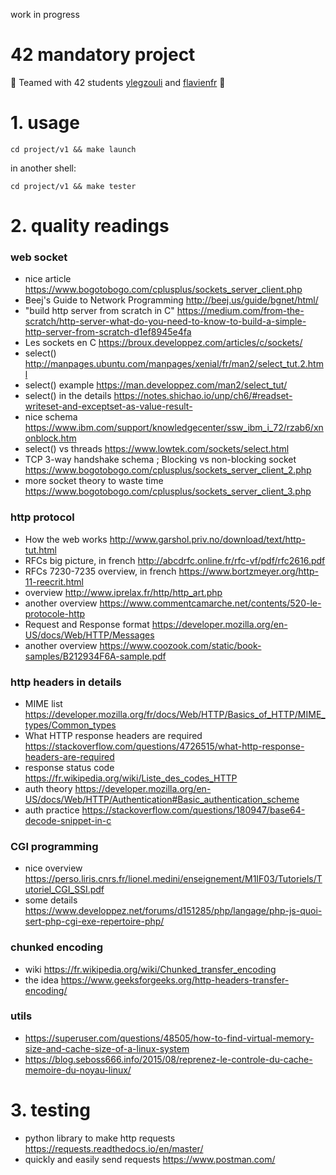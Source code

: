 work in progress
# 42 mandatory project
🚀  Teamed with 42 students [ylegzouli](https://github.com/ylegzouli) and [flavienfr](https://github.com/flavienfr) 🚀

# 1. usage

```
cd project/v1 && make launch
```
in another shell:
```
cd project/v1 && make tester
```

# 2. quality readings

### web socket
- nice article https://www.bogotobogo.com/cplusplus/sockets_server_client.php
- Beej's Guide to Network Programming http://beej.us/guide/bgnet/html/
- "build http server from scratch in C" https://medium.com/from-the-scratch/http-server-what-do-you-need-to-know-to-build-a-simple-http-server-from-scratch-d1ef8945e4fa
- Les sockets en C https://broux.developpez.com/articles/c/sockets/
- select() http://manpages.ubuntu.com/manpages/xenial/fr/man2/select_tut.2.html
- select() example https://man.developpez.com/man2/select_tut/
- select() in the details https://notes.shichao.io/unp/ch6/#readset-writeset-and-exceptset-as-value-result-
- nice schema https://www.ibm.com/support/knowledgecenter/ssw_ibm_i_72/rzab6/xnonblock.htm
- select() vs threads https://www.lowtek.com/sockets/select.html
- TCP 3-way handshake schema ; Blocking vs non-blocking socket https://www.bogotobogo.com/cplusplus/sockets_server_client_2.php
- more socket theory to waste time https://www.bogotobogo.com/cplusplus/sockets_server_client_3.php

### http protocol
- How the web works http://www.garshol.priv.no/download/text/http-tut.html
- RFCs big picture, in french http://abcdrfc.online.fr/rfc-vf/pdf/rfc2616.pdf
- RFCs 7230-7235 overview, in french https://www.bortzmeyer.org/http-11-reecrit.html
- overview http://www.iprelax.fr/http/http_art.php
- another overview https://www.commentcamarche.net/contents/520-le-protocole-http
- Request and Response format https://developer.mozilla.org/en-US/docs/Web/HTTP/Messages
- another overview https://www.coozook.com/static/book-samples/B212934F6A-sample.pdf

### http headers in details
- MIME list https://developer.mozilla.org/fr/docs/Web/HTTP/Basics_of_HTTP/MIME_types/Common_types
- What HTTP response headers are required https://stackoverflow.com/questions/4726515/what-http-response-headers-are-required
- response status code https://fr.wikipedia.org/wiki/Liste_des_codes_HTTP
- auth theory https://developer.mozilla.org/en-US/docs/Web/HTTP/Authentication#Basic_authentication_scheme
- auth practice https://stackoverflow.com/questions/180947/base64-decode-snippet-in-c

### CGI programming
- nice overview https://perso.liris.cnrs.fr/lionel.medini/enseignement/M1IF03/Tutoriels/Tutoriel_CGI_SSI.pdf
- some details https://www.developpez.net/forums/d151285/php/langage/php-js-quoi-sert-php-cgi-exe-repertoire-php/

### chunked encoding
- wiki https://fr.wikipedia.org/wiki/Chunked_transfer_encoding
- the idea https://www.geeksforgeeks.org/http-headers-transfer-encoding/

### utils
- https://superuser.com/questions/48505/how-to-find-virtual-memory-size-and-cache-size-of-a-linux-system
- https://blog.seboss666.info/2015/08/reprenez-le-controle-du-cache-memoire-du-noyau-linux/

# 3. testing

- python library to make http requests https://requests.readthedocs.io/en/master/
- quickly and easily send requests https://www.postman.com/
